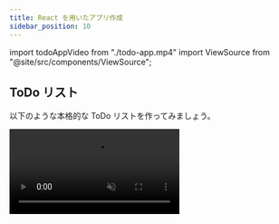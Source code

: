 ```yaml
---
title: React を用いたアプリ作成
sidebar_position: 10
---
```


import todoAppVideo from "./todo-app.mp4"
import ViewSource from "@site/src/components/ViewSource";

## ToDo リスト

以下のような本格的な ToDo リストを作ってみましょう。

<video src={todoAppVideo} loop autoPlay muted controls />

- ToDo のカテゴリを自分で作成できます
- カテゴリごとにタスクを追加することができます
- ToDo の削除・編集ができます
- ToDo が完了したらチェックをつけることができます
- カテゴリを削除するとその配下にある ToDo も削除されます

### ヒント

以下ヒントです。

#### ヒント１

いきなりデザインも機能も同時に本格的にするのは複雑なので、まずは最小限の機能に焦点を絞るのがよいでしょう。手始めに、カテゴリなどは考えず ToDo を追加・削除・編集するアプリを作ってみましょう。この教材の React の章で簡単な ToDo アプリを実際に作っている箇所もあるので、そちらも参考にしてみましょう。

#### ヒント２

大まかにみれば、肝心の ToDo に関しては次のようなモデル（型）を用意すればよさそうです

```javascript
type Todo = {
  id: number, // ToDoのid
  category: string, // ToDoの属するカテゴリ
  content: string, // ToDoの内容
  isDone: boolean, // ToDoが完了しているかどうか
};
```

そして複数の ToDo をまとめてリストとして管理します。

```javascript
const [todos, setTodos] = useState<Todo[]>([]);

const addTodo = (todo: Todo) => {
    // ToDoを追加する操作
};

const updateTodo = (id: number, newContent: string) => {
    // ToDoを更新する操作
};

const deleteTodo = (id: number) => {
    // ToDoを削除する操作
}
```

また、カテゴリもリストに格納して管理できます。

```javascript
const [categories, setCategories] = useState<string[]>([]);

const addCategory = (newCategory: string) => {
    // カテゴリを追加する操作
}

const deleteCategory = () => {
    // カテゴリを削除する操作
}

```

### 解答例

以下解答例です。

<ViewSource url={import.meta.url} path="_sample" />
